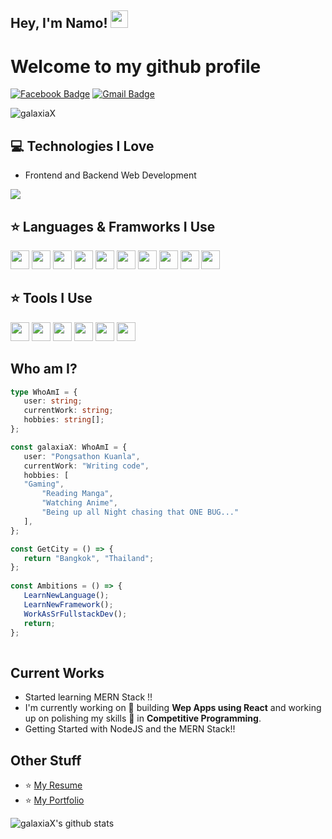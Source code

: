 ## Hey, I'm Namo! <img src="https://media.giphy.com/media/hvRJCLFzcasrR4ia7z/giphy.gif" width="28px" height="28px">

<h1>Welcome to my github profile</h1> 



[![Facebook Badge](https://img.shields.io/badge/-Pongsathon%20Kuanla-blue?style=flat-square&logo=Facebook&logoColor=white&link=https://www.facebook.com/namo.pongsathon)](https://www.facebook.com/namo.pongsathon) [![Gmail Badge](https://img.shields.io/badge/-pongsathon149@gmail.com-c14438?style=flat-square&logo=Gmail&logoColor=white&link=mailto:pongsathon149@gmail.com)](mailto:pongsathon149@gmail.com)
<p align="left"> <img src="https://komarev.com/ghpvc/?username=galaxiax" alt="galaxiaX" /> </p>


## :computer: Technologies I Love
* Frontend and Backend Web Development

<img src = "https://github-readme-stats.vercel.app/api/top-langs/?username=galaxiaX&layout=compact">

## ⭐ Languages & Framworks I Use

<img src = 'https://icon.icepanel.io/Technology/svg/HTML5.svg' width='30'/>  <img src = 
'https://icon.icepanel.io/Technology/svg/CSS3.svg' width='30'/>  <img src = 
'https://icon.icepanel.io/Technology/svg/Sass.svg' height='30'/>  <img src = 
'https://icon.icepanel.io/Technology/svg/Tailwind-CSS.svg' width='30'/>  <img src = 
'https://icon.icepanel.io/Technology/svg/JavaScript.svg' width='30'/>  <img src = 
'https://icon.icepanel.io/Technology/svg/TypeScript.svg' width='30'/>  <img src = 
'https://icon.icepanel.io/Technology/svg/Node.js.svg' width='30'/>  <img src = 
'https://icon.icepanel.io/Technology/png-shadow-512/Express.png' width='30'/>  <img src = 
'https://icon.icepanel.io/Technology/svg/React.svg' width='30'/>  <img src = 
'https://icon.icepanel.io/Technology/png-shadow-512/Next.js.png' width='30'/>


 
## ⭐ Tools I Use

<img src = 'https://icon.icepanel.io/Technology/svg/Vite.js.svg' width='30'/>  <img src = 
'https://icon.icepanel.io/Technology/svg/Visual-Studio-Code-%28VS-Code%29.svg' width='30'/>  <img src = 
'https://icon.icepanel.io/Technology/svg/Postman.svg' width='30'/>  <img src = 
'https://icon.icepanel.io/Technology/svg/MongoDB.svg' width='30'/>  <img src = 
'https://icon.icepanel.io/Technology/svg/Git.svg' width='30'/>  <img src = 
'https://icon.icepanel.io/Technology/png-shadow-512/GitHub.png' width='30'/> 

 
 ## Who am I?
 ```typescript
 type WhoAmI = {
 	user: string;
 	currentWork: string;
 	hobbies: string[];
};

const galaxiaX: WhoAmI = {
	user: "Pongsathon Kuanla",
	currentWork: "Writing code",
	hobbies: [
  	"Gaming",
		"Reading Manga",
		"Watching Anime",
		"Being up all Night chasing that ONE BUG..."
	],
};

const GetCity = () => {
	return "Bangkok", "Thailand";
};
	
const Ambitions = () => {
	LearnNewLanguage();
	LearnNewFramework();
	WorkAsSrFullstackDev();
	return;
};
	
 ```
 
## Current Works
 * Started learning MERN Stack !!
 * I'm currently working on 🔭 building **Wep Apps using React** and working up on polishing my skills 🌱 in **Competitive Programming**.
 * Getting Started with NodeJS and the MERN Stack!!
 
## Other Stuff
  - ⭐ [My Resume](https://galaxiadev.vercel.app)
  - ⭐ [My Portfolio](https://galaxiadev.vercel.app)
 

![galaxiaX's github stats](https://github-readme-stats.vercel.app/api?username=galaxiaX&show_icons=true&hide=[%22issues%22])
 
 

